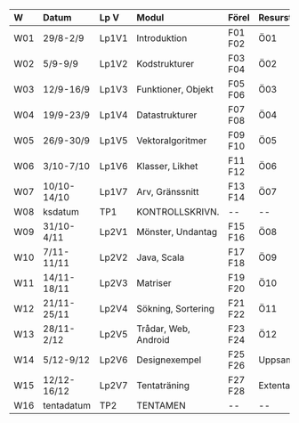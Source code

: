 | W   | Datum       | Lp V  | Modul                | Förel   | Resurstid  | Lab       |
|:----|:------------|:------|:---------------------|:--------|:-----------|:----------|
| W01 | 29/8-2/9    | Lp1V1 | Introduktion         | F01 F02 | Ö01        | Lab01     |
| W02 | 5/9-9/9     | Lp1V2 | Kodstrukturer        | F03 F04 | Ö02        | --        |
| W03 | 12/9-16/9   | Lp1V3 | Funktioner, Objekt   | F05 F06 | Ö03        | Lab02     |
| W04 | 19/9-23/9   | Lp1V4 | Datastrukturer       | F07 F08 | Ö04        | Lab03     |
| W05 | 26/9-30/9   | Lp1V5 | Vektoralgoritmer     | F09 F10 | Ö05        | Lab04     |
| W06 | 3/10-7/10   | Lp1V6 | Klasser, Likhet      | F11 F12 | Ö06        | Lab05     |
| W07 | 10/10-14/10 | Lp1V7 | Arv, Gränssnitt      | F13 F14 | Ö07        | Lab06     |
| W08 | ksdatum     | TP1   | KONTROLLSKRIVN.      | --      | --         | --        |
| W09 | 31/10-4/11  | Lp2V1 | Mönster, Undantag    | F15 F16 | Ö08        | Lab07     |
| W10 | 7/11-11/11  | Lp2V2 | Java, Scala          | F17 F18 | Ö09        | Lab08     |
| W11 | 14/11-18/11 | Lp2V3 | Matriser             | F19 F20 | Ö10        | Lab09     |
| W12 | 21/11-25/11 | Lp2V4 | Sökning, Sortering   | F21 F22 | Ö11        | Lab10     |
| W13 | 28/11-2/12  | Lp2V5 | Trådar, Web, Android | F23 F24 | Ö12        | Lab11     |
| W14 | 5/12-9/12   | Lp2V6 | Designexempel        | F25 F26 | Uppsamling | Inl.Uppg. |
| W15 | 12/12-16/12 | Lp2V7 | Tentaträning         | F27 F28 | Extenta    | --        |
| W16 | tentadatum  | TP2   | TENTAMEN             | --      | --         | --        |